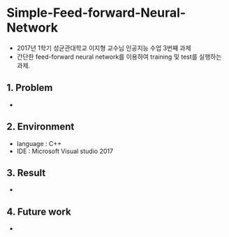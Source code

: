 # Simple-Feed-forward-Neural-Network
 - 2017년 1학기 성균관대학교 이지형 교수님 인공지능 수업 3번째 과제
 - 간단한 feed-forward neural network를 이용하여 training 및 test를 실행하는 과제.

## 1. Problem
 -
   
## 2. Environment
 - language : C++
 - IDE : Microsoft Visual studio 2017
 
## 3. Result
 - 
 
 ## 4. Future work
 - 
